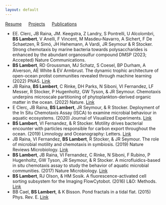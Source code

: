 ```yaml
---
layout: default
---
```

[Resume](./resume.md) &emsp; [Projects](./projects.md) &emsp; [Publications](./pubs.md)

* EE. Clerc, JB Raina, JM. Keegstra, Z Landry, S Pontrelli, U Alcolombri, **BS Lambert**, V Anelli, F Vincent, M Masdeu-Navarro, A Sichert, F De Schaetzen, R Simó, JH Hehemann, A Vardi, JR Seymour & R Stocker. Strong chemotaxis by marine bacteria towards polysaccharides is enhanced by the abundant organosulfur compound DMSP (2023; Accepted) Nature Communications. 
* **BS Lambert**, RD Groussman, MJ Schatz, S Coesel, BP Durham, A Alverson, AE White & EV Armbrust. The dynamic trophic architecture of open-ocean protist communities revealed through machine learning (2022) PNAS. [Link](https://www.pnas.org/doi/10.1073/pnas.2100916119)
* JB Raina, **BS Lambert**, C Rinke, DH Parks, N Siboni, VI Fernandez, LF Messer, R Stocker, P Hugenholtz, GW Tyson, & JR Seymour. Chemotaxis underpins microscale partitioning of phytoplankton-derived organic matter in the ocean. (2022) Nature. [Link](https://www.nature.com/articles/s41586-022-04614-3)
* E Clerc, JB Raina, **BS Lambert**, JR Seymour, & R Stocker. Deployment of the In Situ Chemotaxis Assay (ISCA) to examine microbial behaviour in aquatic ecosystems. (2020) Journal of Visualized Experiments. [Link](https://www.jove.com/de/t/61062/in-situ-chemotaxis-assay-to-examine-microbial-behavior-aquatic)
* **BS Lambert**, VI Fernandez, & R Stocker. Motility drives bacterial encounter with particles responsible for carbon export throughout the ocean. (2019) Limnology and Oceanography: Letters. [Link](https://aslopubs.onlinelibrary.wiley.com/doi/full/10.1002/lol2.10113)
* JB Raina, VI Fernandez, **BS Lambert**, R Stocker, & JR Seymour. The role of microbial motility and chemotaxis in symbiosis. (2019) Nature Reviews Microbiology. [Link](https://www.nature.com/articles/s41579-019-0182-9)
* **BS Lambert**, JB Raina, VI Fernandez, C Rinke, N Siboni, F Rubino, P Hugenholtz, GW Tyson, JR Seymour, & R Stocker. A microfluidics-based in situ chemotaxis assay to study the behavior of aquatic microbial communities. (2017) Nature Microbiology. [Link](https://www.nature.com/articles/s41564-017-0010-9)    
* **BS Lambert**, RJ Olson, & HM Sosik. A fluorescence-activated cell sorting subsystem for the Imaging FlowCytobot. (2016) L&O: Methods. [Link](https://aslopubs.onlinelibrary.wiley.com/doi/full/10.1002/lom3.10145)
* BB Cael, **BS Lambert**, & K Bisson. Pond fractals in a tidal flat. (2015) Phys. Rev. E. [Link](https://journals.aps.org/pre/abstract/10.1103/PhysRevE.92.052128)
